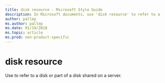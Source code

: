 ```yaml
---
title: disk resource - Microsoft Style Guide
description: In Microsoft documents, use 'disk resource' to refer to a disk or part of a disk shared on a server.
author: pallep
ms.author: pallep
ms.date: 01/19/2018
ms.topic: article
ms.prod: non-product-specific
---
```


# disk resource

Use to refer to a disk or part of a disk shared on a server.
